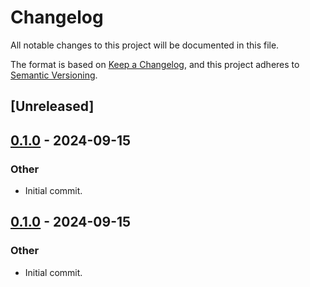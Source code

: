 # Changelog
All notable changes to this project will be documented in this file.

The format is based on [Keep a Changelog](https://keepachangelog.com/en/1.0.0/),
and this project adheres to [Semantic Versioning](https://semver.org/spec/v2.0.0.html).

## [Unreleased]

## [0.1.0](https://github.com/fermah-xyz/seek/releases/tag/fermah-avs-v0.1.0) - 2024-09-15

### Other

- Initial commit.

## [0.1.0](https://github.com/fermah-xyz/seek/releases/tag/fermah-avs-v0.1.0) - 2024-09-15

### Other
- Initial commit.
